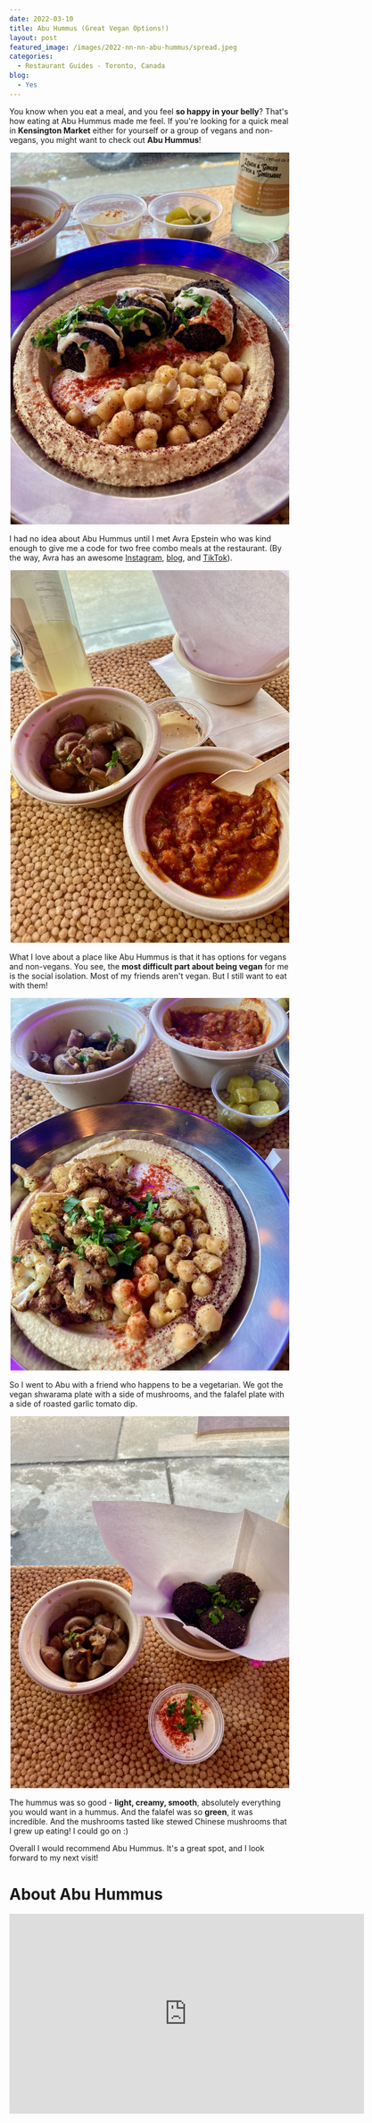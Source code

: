 ```yaml
---
date: 2022-03-10
title: Abu Hummus (Great Vegan Options!)
layout: post
featured_image: /images/2022-nn-nn-abu-hummus/spread.jpeg
categories:
  - Restaurant Guides - Toronto, Canada
blog:
  - Yes
---
```


You know when you eat a meal, and you feel **so happy in your belly**? That's how eating at Abu Hummus made me feel. If you're looking for a quick meal in **Kensington Market** either for yourself or a group of vegans and non-vegans, you might want to check out **Abu Hummus**! 

<p align="center">
<img src="/images/2022-nn-nn-abu-hummus/falafel.jpeg" width="500"
alt="Falafel.">
</p>

I had no idea about Abu Hummus until I met Avra Epstein who was kind enough to give me a code for two free combo meals at the restaurant. (By the way, Avra has an awesome [Instagram](https://www.instagram.com/avraepstein/), [blog](http://www.lovewildlivefree.com/), and [TikTok](https://www.tiktok.com/@avraepstein?lang=en)).

<p align="center">
<img src="/images/2022-nn-nn-abu-hummus/sides.jpeg" width="500"
alt="Roasted tomatoes and garlic with mushrooms.">
</p>


What I love about a place like Abu Hummus is that it has options for vegans and non-vegans. You see, the **most difficult part about being vegan** for me is the social isolation. Most of my friends aren't vegan. But I still want to eat with them!


<p align="center">
<img src="/images/2022-nn-nn-abu-hummus/shawarma.jpeg" width="500"
alt="Cauliflower shawarma hummus plate.">
</p>

So I went to Abu with a friend who happens to be a vegetarian. We got the vegan shwarama plate with a side of mushrooms, and the falafel plate with a side of roasted garlic tomato dip. 

<p align="center">
<img src="/images/2022-nn-nn-abu-hummus/mushroom_falafel.jpeg" width="500"
alt="Falafel with tahini sauce and mushrooms.">
</p>

The hummus was so good - **light, creamy, smooth**, absolutely everything you would want in a hummus. And the falafel was so **green**, it was incredible. And the mushrooms tasted like stewed Chinese mushrooms that I grew up eating! I could go on :)

Overall I would recommend Abu Hummus. It's a great spot, and I look forward to my next visit!

# About Abu Hummus


<p align="center">
<iframe width="636" height="358" src="https://www.youtube.com/embed/KY5ztpE4GME" title="YouTube video player" frameborder="0" allow="accelerometer; autoplay; clipboard-write; encrypted-media; gyroscope; picture-in-picture" allowfullscreen></iframe>
</p>
